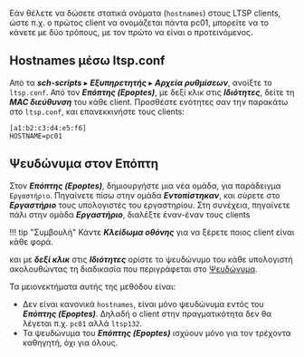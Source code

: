 Εάν θέλετε να δώσετε στατικά ονόματα (`hostnames`) στους LTSP clients,
ώστε π.χ. ο πρώτος client να ονομάζεται πάντα pc01, μπορείτε να το
κάνετε με δύο τρόπους, με τον πρώτο να είναι ο προτεινόμενος.

## Hostnames μέσω ltsp.conf

Από τα ***sch-scripts*** ▸ ***Εξυπηρετητής*** ▸ ***Αρχεία ρυθμίσεων***, ανοίξτε το `ltsp.conf`.
Από τον ***Επόπτης (Epoptes)***, με δεξί κλικ στις ***Ιδιότητες***, δείτε τη ***MAC διεύθυνση*** του κάθε client. Προσθέστε ενότητες σαν την παρακάτω στο
`ltsp.conf`, και επανεκκινήστε τους clients:

```title="ltsp.conf"
[a1:b2:c3:d4:e5:f6]
HOSTNAME=pc01
```

## Ψευδώνυμα στον Επόπτη

Στον ***Επόπτης (Epoptes)***, δημιουργήστε μια νέα ομάδα,
για παράδειγμα `Εργαστήριο`.
Πηγαίνετε πίσω στην ομάδα ***Εντοπίστηκαν***, και σύρετε στο
***Εργαστήριο*** τους υπολογιστές του εργαστηρίου. Στη συνέχεια,
πηγαίνετε πάλι στην ομάδα ***Εργαστήριο***, διαλέξτε έναν-έναν τους
clients

!!! tip "Συμβουλή"
    Κάντε ***Κλείδωμα οθόνης*** για να ξέρετε ποιος client είναι κάθε φορά.

και με ***δεξί κλικ*** στις ***Ιδιότητες*** ορίστε το ψευδώνυμο του κάθε υπολογιστή
ακολουθώντας τη διαδικασία που περιγράφεται στο
[Ψευδώνυμα](../../epoptes/Ετικέτες.md).

Τα μειονεκτήματα αυτής της μεθόδου είναι:

  - Δεν είναι κανονικά `hostnames`, είναι μόνο ψευδώνυμα εντός του ***Επόπτης (Epoptes)***.
    Δηλαδή ο client στην πραγματικότητα δεν θα λέγεται π.χ. `pc01`
    αλλά `ltsp132`.
  - Τα ψευδώνυμα του ***Επόπτης (Epoptes)*** ισχύουν μόνο για τον τρέχοντα καθηγητή, όχι για
    όλους.
